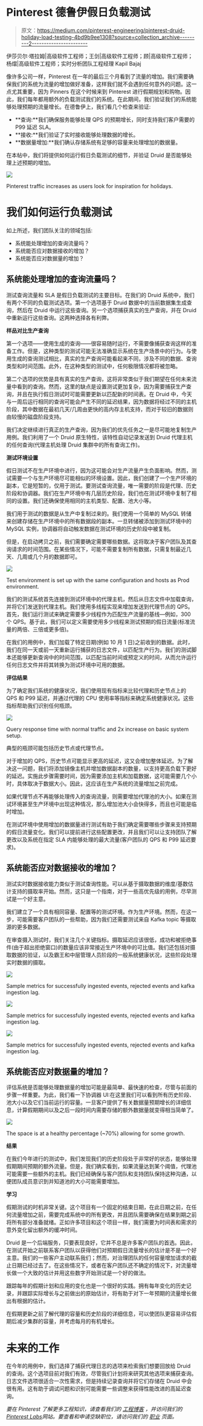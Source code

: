 # Pinterest 德鲁伊假日负载测试

> 原文：<https://medium.com/pinterest-engineering/pinterest-druid-holiday-load-testing-4bd9b9ee1308?source=collection_archive---------2----------------------->

伊莎贝尔·塔拉姆|高级软件工程师；王剑|高级软件工程师；顾|高级软件工程师；杨熠|高级软件工程师；实时分析团队工程经理 Kapil Bajaj

像许多公司一样，Pinterest 在一年的最后三个月看到了流量的增加。我们需要确保我们的系统为流量的增加做好准备，这样我们就不会遇到任何意外的问题。这一点尤其重要，因为 Pinners 在这个时候来到 Pinterest 进行假期规划和购物。因此，我们每年都用额外的负载测试我们的系统。在此期间，我们验证我们的系统能够处理预期的流量增长。在德鲁伊上，我们看几个检查来验证:

*   **查询:**我们确保服务能够处理 QPS 的预期增长，同时支持我们客户需要的 P99 延迟 SLA。
*   **接收:**我们验证了实时接收能够处理数据的增长。
*   **数据量增加:**我们确认存储系统有足够的容量来处理增加的数据量。

在本帖中，我们将提供如何运行假日负载测试的细节，并验证 Druid 是否能够处理上述预期的增加。

![](img/4e98cd3ffcd8091142c44e43066a3092.png)

Pinterest traffic increases as users look for inspiration for holidays.

# 我们如何运行负载测试

如上所述，我们团队关注的领域包括:

*   系统能处理增加的查询流量吗？
*   系统能否应对数据接收的增加？
*   系统能否应对数据量的增加？

## 系统能处理增加的查询流量吗？

测试查询流量和 SLA 是假日负载测试的主要目标。在我们的 Druid 系统中，我们有两个不同的负载测试选项。第一个选项基于 Druid 数据中的当前数据集生成查询，然后在 Druid 中运行这些查询。另一个选项捕获真实的生产查询，并在 Druid 中重新运行这些查询。这两种选择各有利弊。

**样品对比生产查询**

第一个选项——使用生成的查询——很容易随时运行，不需要像捕获查询这样的准备工作。但是，这种类型的测试可能无法准确显示系统在生产场景中的行为。与使用生成的查询测试相比，真实的生产查询可能看起来不同，涉及不同的数据、查询类型和时间范围。此外，在这种类型的测试中，任何极限情况都将被忽略。

第二个选项的优势是具有真实的生产查询，这将非常类似于我们期望在任何未来流量中看到的查询。然而，这里的缺点是设置测试更加复杂，因为需要捕获生产查询，并且在执行假日测试时可能需要更新以匹配新的时间表。在 Druid 中，今天与一周后运行相同的查询可能会产生不同的延迟结果，因为数据将经过不同的主机阶段，其中数据在最初几天/几周由更快的高内存主机支持，而对于较旧的数据则由较慢的磁盘阶段支持。

我们决定继续进行真正的生产查询，因为我们的优先任务之一是尽可能地复制生产用例。我们利用了一个 Druid 原生特性，该特性自动记录发送到 Druid 代理主机的任何查询(代理主机处理 Druid 集群中的所有查询工作)。

**测试环境设置**

假日测试不在生产环境中进行，因为这可能会对生产流量产生负面影响。然而，测试需要一个与生产环境尽可能相似的环境设置。因此，我们创建了一个生产环境的副本，它是短暂的，仅用于测试。要测试查询流量，唯一需要的阶段是代理、历史阶段和协调器。我们在生产环境中有几层历史阶段，我们也在测试环境中复制了相同的设置。我们还确保使用相同的主机类型、配置、池大小等。

我们用于测试的数据是从生产中复制过来的。我们使用一个简单的 MySQL 转储来创建存储在生产环境中的所有数据段的副本。一旦转储被添加到测试环境中的 MySQL 实例，协调器将自动触发数据在测试环境的历史阶段中被复制。

但是，在启动拷贝之前，我们需要确定需要哪些数据。这将取决于客户团队及其查询请求的时间范围。在某些情况下，可能不需要复制所有数据，只需复制最近几天、几周或几个月的数据即可。

![](img/afea2801a33f967e2e02a49a3671a08a.png)

Test environment is set up with the same configuration and hosts as Prod environment.

我们的测试系统首先连接到测试环境中的代理主机，然后从日志文件中加载查询，并将它们发送到代理主机。我们使用多线程实现来增加发送到代理节点的 QPS。首先，我们运行测试来确定需要多少线程作为匹配生产流量的基线—例如，300 个 QPS。基于此，我们可以定义需要使用多少线程来测试预期的假日流量(标准流量的两倍、三倍或更多倍)。

在我们的用例中，我们加载了特定日期(例如 10 月 1 日)之前收到的数据。此时，我们在同一天或前一天重新运行捕获的日志文件，以匹配生产行为。我们的测试脚本还能够更新查询中的时间范围，以匹配当前时间或预定义的时间，从而允许运行任何日志文件并将其转换为测试环境中可用的数据。

**评估结果**

为了确定我们系统的健康状况，我们使用现有指标来比较代理和历史节点上的 QPS 和 P99 延迟，并通过代理的 CPU 使用率等指标来确定系统健康状况。这些指标帮助我们识别任何瓶颈。

![](img/5d02f5c6682887f8f94dafd9f0084291.png)

Query response time with normal traffic and 2x increase on basic system setup.

典型的瓶颈可能包括历史节点或代理节点。

对于增加的 QPS，历史节点可能显示更高的延迟，这又会增加整体延迟。为了解决这一问题，我们将添加镜像主机并增加数据副本的数量，以支持更高负载下更好的延迟。实施此步骤需要时间，因为需要添加主机和加载数据，这可能需要几个小时，具体取决于数据大小。因此，这应该在生产系统的流量增加之前完成。

如果代理节点不再能够处理传入的查询流量，则需要增加代理池的大小。如果在测试环境甚至生产环境中出现这种情况，那么增加池大小会快得多，而且也可能是临时增加。

在测试环境中使用增加的数据量进行测试有助于我们确定需要哪些步骤来支持预期的假日流量变化。我们可以提前进行这些配置更改，并且我们可以让支持团队了解更改以及系统在指定 SLA 内能够处理的最大流量(客户团队的 QPS 和 P99 延迟要求)。

## 系统能否应对数据接收的增加？

测试实时数据接收能力类似于测试查询性能。可以从基于摄取数据的维度/基数估计支持的摄取率开始。然而，这只是一个指南，对于一些高优先级的用例，尽早测试是一个好主意。

我们建立了一个具有相同容量、配置等的测试环境。作为生产环境。然而，在这一步，可能需要客户团队的一些帮助，因为我们还需要测试来自 Kafka topic 等摄取源的更多数据。

在审查摄入测试时，我们关注几个关键指标。摄取延迟应该很低，成功和被拒绝事件(由于超出拒绝窗口)的数量应该非常接近生产环境中的可比值。我们还包括对摄取数据的验证，以及霸王和中层管理人员阶段的一般系统健康状况，这些阶段处理实时数据的摄取。

![](img/1266cc9d71fc7611feab9ca5329debfb.png)

Sample metrics for successfully ingested events, rejected events and kafka ingestion lag.

![](img/3a8213d2359b9a86d0abb12b761e58b0.png)

Sample metrics for successfully ingested events, rejected events and kafka ingestion lag.

![](img/7f67c8a275b6399150494e0add9b2bdc.png)

Sample metrics for successfully ingested events, rejected events and kafka ingestion lag.

## 系统能否应对数据量的增加？

评估系统是否能够处理数据量的增加可能是最简单、最快速的检查，尽管与前面的步骤一样重要。为此，我们看一下协调器 UI:在这里我们可以看到所有历史阶段、池大小以及它们当前运行的容量。一旦客户提供了有关数据量预期增长的详细信息，计算假期期间以及之后一段时间内需要存储的额外数据量就变得相当简单了。

![](img/ae5b1d193b0b500f8d0a46b2cc820564.png)

The space is at a healthy percentage (~70%) allowing for some growth.

**结果**

在我们今年进行的测试中，我们发现我们的历史阶段处于非常好的状态，能够处理假期期间预期的额外流量。但是，我们确实看到，如果流量达到某个阈值，代理池可能需要一些额外的主机。我们已经确保与客户团队和支持团队保持这种沟通，以便团队成员意识到并知道池的大小可能需要增加。

**学习**

假期测试的时机非常关键。这个项目有一个固定的结束日期，在此日期之前，在任何流量增加之前，需要完成系统中的所有更改，并且团队需要确保在结果到期之前将所有部分准备就绪。正如许多项目和这个项目一样，我们需要为时间表和需求的意外变化留出额外的缓冲时间。

Druid 是一个后端服务，只要表现良好，它并不总是许多客户团队的首选。因此，在测试开始之前联系客户团队以获得他们对预期假日流量增长的估计是不是一个好主意。我们的一些客户主动联系我们；然而，对治理团队的任何容量增加请求的截止日期已经过去了。在这些情况下，或者在客户团队还不确定的情况下，对流量增长做一个大致的估计并用这些数字开始测试是一个好的做法。

跟踪每年的假期计划和应用的变化也是一个很好的实践。拥有每年变化的历史记录，并跟踪实际增长与之前做出的原始估计，将有助于对下一年预期的流量增长做出有根据的估计。

在假期更新之前了解代理的容量和历史阶段的详细信息，可以使团队更容易评估假期后减少集群的容量，并考虑每月的有机增长。

# 未来的工作

在今年的用例中，我们选择了捕获代理日志的选项来检索我们想要回放给 Druid 的查询。这个选项目前对我们有效，尽管我们计划将来研究其他选项来捕获查询。日志文件选项很适合一次性需求，但是持续记录查询并将它们存储在 Druid 中会很有用。这有助于调试问题和识别可能需要一些调整来获得性能改进的高延迟查询。

*要在 Pinterest 了解更多工程知识，请查看我们的* [*工程博客*](https://medium.com/pinterest-engineering) *，并访问我们的*[*Pinterest Labs*](https://www.pinterestlabs.com/?utm_source=medium&utm_medium=blog-article-post&utm_campaign=tallam-et-al-december-9-2021)*网站。要查看和申请空缺职位，请访问我们的* [*职业*](https://www.pinterestcareers.com/?utm_source=medium&utm_medium=blog-article-post&utm_campaign=tallam-et-al-december-9-2021) *页面。*